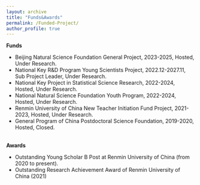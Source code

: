 ```yaml
---
layout: archive
title: "Funds&Awards"
permalink: /Funded-Project/
author_profile: true
---
```


**Funds**
* Beijing Natural Science Foundation General Project, 2023-2025, Hosted, Under Research.
* National Key R&D Program Young Scientists Project, 2022.12-2027.11, Sub Project Leader, Under Research.
* National Key Project in Statistical Science Research, 2022-2024, Hosted, Under Research.
* National Natural Science Foundation Youth Program, 2022-2024, Hosted, Under Research.
* Renmin University of China New Teacher Initiation Fund Project, 2021-2023, Hosted, Under Research.
* General Program of China Postdoctoral Science Foundation, 2019-2020, Hosted, Closed. <br><br>

**Awards**
* Outstanding Young Scholar B Post at Renmin University of China (from 2020 to present).
* Outstanding Research Achievement Award of Renmin University of China (2021)
